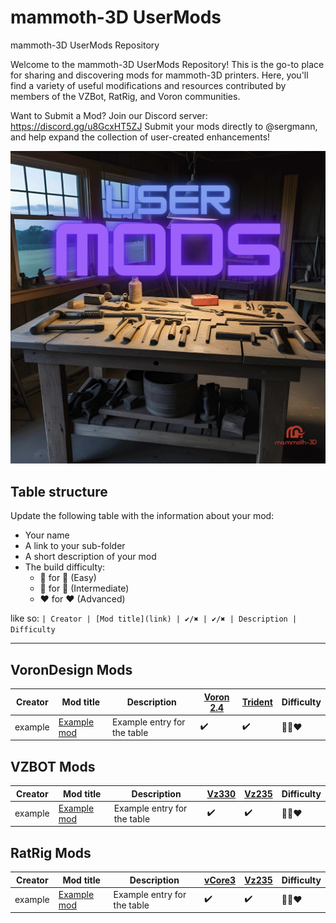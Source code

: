 # mammoth-3D UserMods
 mammoth-3D UserMods Repository

Welcome to the mammoth-3D UserMods Repository! This is the go-to place for sharing and discovering mods for mammoth-3D printers. Here, you'll find a variety of useful modifications and resources contributed by members of the VZBot, RatRig, and Voron communities.

Want to Submit a Mod?
Join our Discord server: https://discord.gg/u8GcxHT5ZJ
Submit your mods directly to @sergmann, and help expand the collection of user-created enhancements!

![mammoth-3D UserMods](https://github.com/mammoth-3D/mammoth-3D-UserMods/blob/main/images/usermods.png)

## Table structure

Update the following table with the information about your mod:
- Your name
- A link to your sub-folder
- A short description of your mod
- The build difficulty:
  - :green_heart: for :green_heart: (Easy)
  - :blue_heart: for :blue_heart: (Intermediate)
  - :heart: for :heart: (Advanced)

like so:
`
| Creator | [Mod title](link) | ✔️/✖️ | ✔️/✖️ | Description | Difficulty `

---

## VoronDesign Mods

| Creator | Mod title | Description | [Voron 2.4](https://github.com/VoronDesign/Voron-2) | [Trident](https://github.com/VoronDesign/Voron-Trident) | Difficulty
| --- | --- | --- | --- | --- | --- |
| example    | [Example mod](./creator_here/mod_folder_name)| Example entry for the table | ✔️ | ✔️ | :green_heart::blue_heart::heart: |

## VZBOT Mods

| Creator | Mod title | Description | [Vz330](https://github.com/VzBoT3D/VzBoT-Vz330) | [Vz235](https://github.com/VzBoT3D/VzBoT-Vz235) | Difficulty
| --- | --- | --- | --- | --- | --- |
| example    | [Example mod](./creator_here/mod_folder_name)| Example entry for the table | ✔️ | ✔️ | :green_heart::blue_heart::heart: |

## RatRig Mods

| Creator | Mod title | Description | [vCore3](https://github.com/Rat-Rig/V-core-3) | [Vz235](https://github.com/Rat-Rig) | Difficulty
| --- | --- | --- | --- | --- | --- |
| example    | [Example mod](./creator_here/mod_folder_name)| Example entry for the table | ✔️ | ✔️ | :green_heart::blue_heart::heart: |